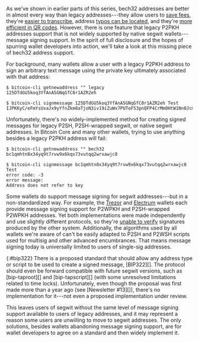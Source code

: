 As we've shown in earlier parts of this series, bech32 addresses are
better in almost every way than legacy addresses---they allow users to
[save fees][bech32 save fees], they're [easier to transcribe][bech32
transcribe], address [typos can be located][bech32 locate typos], and
they're [more efficient in QR codes][bech32 qr codes].  However, there
is one feature that legacy P2PKH addresses support that is not widely
supported by native segwit wallets---message signing support.  In the
spirit of full disclosure and the hopes of spurring wallet developers
into action, we'll take a look at this missing piece of bech32 address
support.

For background, many wallets allow a user with a legacy P2PKH address to
sign an arbitrary text message using the private key ultimately
associated with that address:

    $ bitcoin-cli getnewaddress "" legacy
    125DTdGU5koq3YfAnA5GNqGfC8r1AZR2eh

    $ bitcoin-cli signmessage 125DTdGU5koq3YfAnA5GNqGfC8r1AZR2eh Test
    IJPKKyC/eFmYsUxaJx9yYfnZkm8aTjoN3iv19iZuWx7PUToF53pnQFP4CrMm0HtW1Nn0Jcm95Le/yJeTrxJwgxU=

Unfortunately, there's no widely-implemented method for creating signed
messages for legacy P2SH, P2SH-wrapped segwit, or native segwit
addresses.  In Bitcoin Core and many other wallets, trying to use
anything besides a legacy P2PKH address will fail:

    $ bitcoin-cli getnewaddress "" bech32
    bc1qmhtn8x34yq9t7rvw9x6kqx73vutqq2wrxawjc8

    $ bitcoin-cli signmessage bc1qmhtn8x34yq9t7rvw9x6kqx73vutqq2wrxawjc8 Test
    error code: -3
    error message:
    Address does not refer to key

Some wallets do support message signing for segwit addresses---but in a
non-standardized way.  For example, the [Trezor][trezor segwit
signmessage] and [Electrum][electrum segwit signmessage] wallets each
provide message signing support for P2WPKH and P2SH-wrapped P2WPKH
addresses.  Yet both implementations were made independently and use
slightly different protocols, so they're [unable to verify][trezor
electrum incompatible] signatures produced by the other system.
Additionally, the algorithms used by all wallets we're aware of can't be
easily adapted to P2SH and P2WSH scripts used for multisig and other
advanced encumbrances.  That means message signing today is universally
limited to users of single-sig addresses.

{:#bip322}
There is a proposed standard that should allow any address type or
script to be used to create a signed message, [BIP322][].  The protocol
should even be forward compatible with future segwit versions, such as
[bip-taproot][] and [bip-tapscript][] (with some unresolved limitations
related to time locks).  Unfortunately, even though the proposal was
first made more than a year ago (see [Newsletter #13][]), there's no
implementation for it---not even a proposed implementation under review.

This leaves users of segwit without the same level of message signing
support available to users of legacy addresses, and it may represent a
reason some users are unwilling to move to segwit addresses.  The only
solutions, besides wallets abandoning message signing support, are for
wallet developers to agree on a standard and then widely implement it.


[bech32 save fees]: /en/bech32-sending-support/#fee-savings-with-native-segwit
[bech32 transcribe]: /en/bech32-sending-support/#reading-and-transcribing-bech32-addresses
[bech32 locate typos]: /en/bech32-sending-support/#locating-typos-in-bech32-addresses
[bech32 qr codes]: /en/bech32-sending-support/#creating-more-efficient-qr-codes-with-bech32-addresses
[trezor segwit signmessage]: https://github.com/trezor/trezor-mcu/issues/169
[electrum segwit signmessage]: https://github.com/spesmilo/electrum/issues/2977
[trezor electrum incompatible]: https://github.com/spesmilo/electrum/issues/3861
